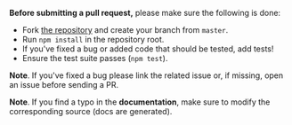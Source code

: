 **Before submitting a pull request,** please make sure the following is done:

- Fork [the repository](https://github.com/gcanti/fp-ts-rxjs) and create your branch from `master`.
- Run `npm install` in the repository root.
- If you've fixed a bug or added code that should be tested, add tests!
- Ensure the test suite passes (`npm test`).

**Note**. If you've fixed a bug please link the related issue or, if missing, open an issue before sending a PR.

**Note**. If you find a typo in the **documentation**, make sure to modify the corresponding source (docs are generated).
